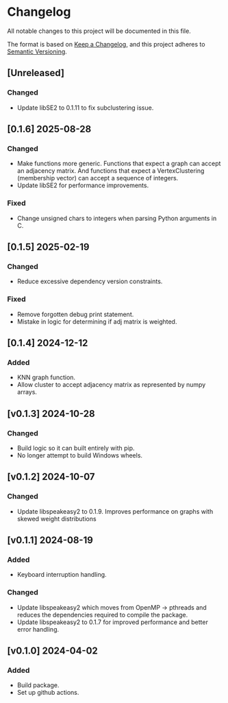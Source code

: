 # Changelog

All notable changes to this project will be documented in this file.

The format is based on [Keep a Changelog](https://keepachangelog.com/en/1.0.0/),
and this project adheres to [Semantic Versioning](https://semver.org/spec/v2.0.0.html).

## [Unreleased]

### Changed

- Update libSE2 to 0.1.11 to fix subclustering issue.

## [0.1.6] 2025-08-28

### Changed

- Make functions more generic. Functions that expect a graph can accept an adjacency matrix. And functions that expect a VertexClustering (membership vector) can accept a sequence of integers.
- Update libSE2 for performance improvements.

### Fixed

- Change unsigned chars to integers when parsing Python arguments in C.

## [0.1.5] 2025-02-19

### Changed

- Reduce excessive dependency version constraints.

### Fixed

- Remove forgotten debug print statement.
- Mistake in logic for determining if adj matrix is weighted.

## [0.1.4] 2024-12-12

### Added

- KNN graph function.
- Allow cluster to accept adjacency matrix as represented by numpy arrays.

## [v0.1.3] 2024-10-28

### Changed

- Build logic so it can built entirely with pip.
- No longer attempt to build Windows wheels.

## [v0.1.2] 2024-10-07

### Changed

- Update libspeakeasy2 to 0.1.9. Improves performance on graphs with skewed weight distributions

## [v0.1.1] 2024-08-19

### Added

- Keyboard interruption handling.

### Changed

- Update libspeakeasy2 which moves from OpenMP -> pthreads and reduces the dependencies required to compile the package.
- Update libspeakeasy2 to 0.1.7 for improved performance and better error handling.

## [v0.1.0] 2024-04-02

### Added

- Build package.
- Set up github actions.
